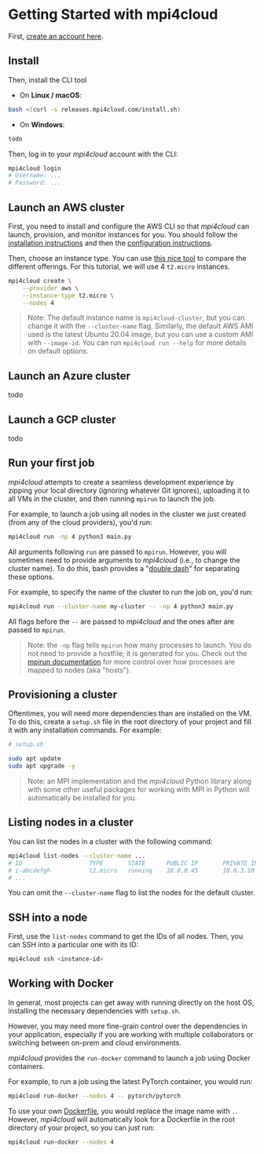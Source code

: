 # Getting Started with mpi4cloud

First, [create an account here](https://app.mpi4cloud.com/signup).

## Install

Then, install the CLI tool

- On **Linux / macOS**:
```bash
bash <(curl -s releases.mpi4cloud.com/install.sh)
```

- On **Windows**:

```bash
todo
```


Then, log in to your _mpi4cloud_ account with the CLI:

```bash
mpi4cloud login
# Username: ...
# Password: ...
```


## Launch an AWS cluster

First, you need to install and configure the AWS CLI so that
_mpi4cloud_ can launch, provision, and monitor instances for you.
You should follow the [installation instructions](https://docs.aws.amazon.com/cli/latest/userguide/install-cliv2.html)
and then the [configuration instructions](https://docs.aws.amazon.com/cli/latest/userguide/cli-chap-configure.html).

Then, choose an instance type.
You can use [this nice tool](https://instances.vantage.sh/) to
compare the different offerings.
For this tutorial, we will use 4 `t2.micro` instances.

```bash
mpi4cloud create \
    --provider aws \
    --instance-type t2.micro \
    --nodes 4
```

> Note: The default instance name is `mpi4cloud-cluster`,
> but you can change it with the `--cluster-name` flag.
> Similarly, the default AWS AMI used is the latest Ubuntu 20.04 image,
> but you can use a custom AMI with `--image-id`.
> You can run `mpi4cloud run --help` for more details on default options.

## Launch an Azure cluster

todo

## Launch a GCP cluster

todo


## Run your first job

_mpi4cloud_ attempts to create a seamless development
experience by zipping your local directory (ignoring
whatever Git ignores),
uploading it to all VMs in the cluster,
and then running `mpirun` to launch the job.

For example, to launch a job using all nodes in the cluster
we just created (from any of the cloud providers), you'd run:

```bash
mpi4cloud run -np 4 python3 main.py
```

All arguments following `run` are passed to `mpirun`.
However, you will sometimes need to provide arguments to
_mpi4cloud_ (i.e., to change the cluster name).
To do this, bash provides a "[double dash](https://unix.stackexchange.com/questions/11376/what-does-double-dash-mean)"
for separating these options.

For example, to specify the name of the cluster to run the job on, you'd run:

```bash
mpi4cloud run --cluster-name my-cluster -- -np 4 python3 main.py
```

All flags before the `--` are passed to _mpi4cloud_ and the ones after
are passed to `mpirun`.

> Note: the `-np` flag tells `mpirun` how many processes to launch.
> You do not need to provide a hostfile; it is generated for you.
> Check out the [mpirun documentation](https://www.open-mpi.org/doc/v4.1/man1/mpirun.1.php)
> for more control over how processes are mapped to nodes (aka "hosts").


## Provisioning a cluster

Oftentimes, you will need more dependencies than are installed on
the VM.
To do this, create a `setup.sh` file in the root directory
of your project and fill it with any installation commands.
For example:

```bash
# setup.sh

sudo apt update
sudo apt upgrade -y
```

> Note: an MPI implementation and the _mpi4cloud_ Python
> library along with some other useful packages
> for working with MPI in Python will automatically be installed for you.


## Listing nodes in a cluster

You can list the nodes in a cluster with the following command:

```bash
mpi4cloud list-nodes --cluster-name ...
# ID                   TYPE       STATE      PUBLIC IP       PRIVATE IP
# i-abcdefgh           t2.micro   running    10.0.0.45       10.0.3.10
# ...
```

You can omit the `--cluster-name` flag to list the nodes for the default cluster.


## SSH into a node

First, use the `list-nodes` command to get the IDs of all nodes.
Then, you can SSH into a particular one with its ID:

```bash
mpi4cloud ssh <instance-id>
```

## Working with Docker

In general, most projects can get away with running directly on the host OS,
installing the necessary dependencies with `setup.sh`.

However, you may need more fine-grain control over the dependencies
in your application, especially if you are working with multiple collaborators
or switching between on-prem and cloud environments.

_mpi4cloud_ provides the `run-docker` command to launch a job using Docker
containers.

For example, to run a job using the latest PyTorch container,
you would run:

```bash
mpi4cloud run-docker --nodes 4 -- pytorch/pytorch
```

To use your own [Dockerfile](https://docs.docker.com/engine/reference/builder/),
you would replace the image name with `.`.
However, _mpi4cloud_ will automatically look for a Dockerfile in the
root directory of your project, so you can just run:

```bash
mpi4cloud run-docker --nodes 4
```
